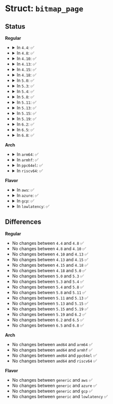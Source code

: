 # Struct: <code>bitmap_page</code>

## Status
<b>Regular</b>
<ul>
<li>
<details>
<summary>In <code>4.4</code>: ✅</summary>

```c
struct bitmap_page {
    char *map;
    unsigned int hijacked;
    unsigned int pending;
    unsigned int count;
};
```
</details>
</li>
<li>
<details>
<summary>In <code>4.8</code>: ✅</summary>

```c
struct bitmap_page {
    char *map;
    unsigned int hijacked;
    unsigned int pending;
    unsigned int count;
};
```
</details>
</li>
<li>
<details>
<summary>In <code>4.10</code>: ✅</summary>

```c
struct bitmap_page {
    char *map;
    unsigned int hijacked;
    unsigned int pending;
    unsigned int count;
};
```
</details>
</li>
<li>
<details>
<summary>In <code>4.13</code>: ✅</summary>

```c
struct bitmap_page {
    char *map;
    unsigned int hijacked;
    unsigned int pending;
    unsigned int count;
};
```
</details>
</li>
<li>
<details>
<summary>In <code>4.15</code>: ✅</summary>

```c
struct bitmap_page {
    char *map;
    unsigned int hijacked;
    unsigned int pending;
    unsigned int count;
};
```
</details>
</li>
<li>
<details>
<summary>In <code>4.18</code>: ✅</summary>

```c
struct bitmap_page {
    char *map;
    unsigned int hijacked;
    unsigned int pending;
    unsigned int count;
};
```
</details>
</li>
<li>
<details>
<summary>In <code>5.0</code>: ✅</summary>

```c
struct bitmap_page {
    char *map;
    unsigned int hijacked;
    unsigned int pending;
    unsigned int count;
};
```
</details>
</li>
<li>
<details>
<summary>In <code>5.3</code>: ✅</summary>

```c
struct bitmap_page {
    char *map;
    unsigned int hijacked;
    unsigned int pending;
    unsigned int count;
};
```
</details>
</li>
<li>
<details>
<summary>In <code>5.4</code>: ✅</summary>

```c
struct bitmap_page {
    char *map;
    unsigned int hijacked;
    unsigned int pending;
    unsigned int count;
};
```
</details>
</li>
<li>
<details>
<summary>In <code>5.8</code>: ✅</summary>

```c
struct bitmap_page {
    char *map;
    unsigned int hijacked;
    unsigned int pending;
    unsigned int count;
};
```
</details>
</li>
<li>
<details>
<summary>In <code>5.11</code>: ✅</summary>

```c
struct bitmap_page {
    char *map;
    unsigned int hijacked;
    unsigned int pending;
    unsigned int count;
};
```
</details>
</li>
<li>
<details>
<summary>In <code>5.13</code>: ✅</summary>

```c
struct bitmap_page {
    char *map;
    unsigned int hijacked;
    unsigned int pending;
    unsigned int count;
};
```
</details>
</li>
<li>
<details>
<summary>In <code>5.15</code>: ✅</summary>

```c
struct bitmap_page {
    char *map;
    unsigned int hijacked;
    unsigned int pending;
    unsigned int count;
};
```
</details>
</li>
<li>
<details>
<summary>In <code>5.19</code>: ✅</summary>

```c
struct bitmap_page {
    char *map;
    unsigned int hijacked;
    unsigned int pending;
    unsigned int count;
};
```
</details>
</li>
<li>
<details>
<summary>In <code>6.2</code>: ✅</summary>

```c
struct bitmap_page {
    char *map;
    unsigned int hijacked;
    unsigned int pending;
    unsigned int count;
};
```
</details>
</li>
<li>
<details>
<summary>In <code>6.5</code>: ✅</summary>

```c
struct bitmap_page {
    char *map;
    unsigned int hijacked;
    unsigned int pending;
    unsigned int count;
};
```
</details>
</li>
<li>
<details>
<summary>In <code>6.8</code>: ✅</summary>

```c
struct bitmap_page {
    char *map;
    unsigned int hijacked;
    unsigned int pending;
    unsigned int count;
};
```
</details>
</li>
</ul>
<b>Arch</b>
<ul>
<li>
<details>
<summary>In <code>arm64</code>: ✅</summary>

```c
struct bitmap_page {
    char *map;
    unsigned int hijacked;
    unsigned int pending;
    unsigned int count;
};
```
</details>
</li>
<li>
<details>
<summary>In <code>armhf</code>: ✅</summary>

```c
struct bitmap_page {
    char *map;
    unsigned int hijacked;
    unsigned int pending;
    unsigned int count;
};
```
</details>
</li>
<li>
<details>
<summary>In <code>ppc64el</code>: ✅</summary>

```c
struct bitmap_page {
    char *map;
    unsigned int hijacked;
    unsigned int pending;
    unsigned int count;
};
```
</details>
</li>
<li>
<details>
<summary>In <code>riscv64</code>: ✅</summary>

```c
struct bitmap_page {
    char *map;
    unsigned int hijacked;
    unsigned int pending;
    unsigned int count;
};
```
</details>
</li>
</ul>
<b>Flavor</b>
<ul>
<li>
<details>
<summary>In <code>aws</code>: ✅</summary>

```c
struct bitmap_page {
    char *map;
    unsigned int hijacked;
    unsigned int pending;
    unsigned int count;
};
```
</details>
</li>
<li>
<details>
<summary>In <code>azure</code>: ✅</summary>

```c
struct bitmap_page {
    char *map;
    unsigned int hijacked;
    unsigned int pending;
    unsigned int count;
};
```
</details>
</li>
<li>
<details>
<summary>In <code>gcp</code>: ✅</summary>

```c
struct bitmap_page {
    char *map;
    unsigned int hijacked;
    unsigned int pending;
    unsigned int count;
};
```
</details>
</li>
<li>
<details>
<summary>In <code>lowlatency</code>: ✅</summary>

```c
struct bitmap_page {
    char *map;
    unsigned int hijacked;
    unsigned int pending;
    unsigned int count;
};
```
</details>
</li>
</ul>

## Differences
<b>Regular</b>
<ul>
<li>
No changes between <code>4.4</code> and <code>4.8</code> ✅
</li>
<li>
No changes between <code>4.8</code> and <code>4.10</code> ✅
</li>
<li>
No changes between <code>4.10</code> and <code>4.13</code> ✅
</li>
<li>
No changes between <code>4.13</code> and <code>4.15</code> ✅
</li>
<li>
No changes between <code>4.15</code> and <code>4.18</code> ✅
</li>
<li>
No changes between <code>4.18</code> and <code>5.0</code> ✅
</li>
<li>
No changes between <code>5.0</code> and <code>5.3</code> ✅
</li>
<li>
No changes between <code>5.3</code> and <code>5.4</code> ✅
</li>
<li>
No changes between <code>5.4</code> and <code>5.8</code> ✅
</li>
<li>
No changes between <code>5.8</code> and <code>5.11</code> ✅
</li>
<li>
No changes between <code>5.11</code> and <code>5.13</code> ✅
</li>
<li>
No changes between <code>5.13</code> and <code>5.15</code> ✅
</li>
<li>
No changes between <code>5.15</code> and <code>5.19</code> ✅
</li>
<li>
No changes between <code>5.19</code> and <code>6.2</code> ✅
</li>
<li>
No changes between <code>6.2</code> and <code>6.5</code> ✅
</li>
<li>
No changes between <code>6.5</code> and <code>6.8</code> ✅
</li>
</ul>
<b>Arch</b>
<ul>
<li>
No changes between <code>amd64</code> and <code>arm64</code> ✅
</li>
<li>
No changes between <code>amd64</code> and <code>armhf</code> ✅
</li>
<li>
No changes between <code>amd64</code> and <code>ppc64el</code> ✅
</li>
<li>
No changes between <code>amd64</code> and <code>riscv64</code> ✅
</li>
</ul>
<b>Flavor</b>
<ul>
<li>
No changes between <code>generic</code> and <code>aws</code> ✅
</li>
<li>
No changes between <code>generic</code> and <code>azure</code> ✅
</li>
<li>
No changes between <code>generic</code> and <code>gcp</code> ✅
</li>
<li>
No changes between <code>generic</code> and <code>lowlatency</code> ✅
</li>
</ul>
